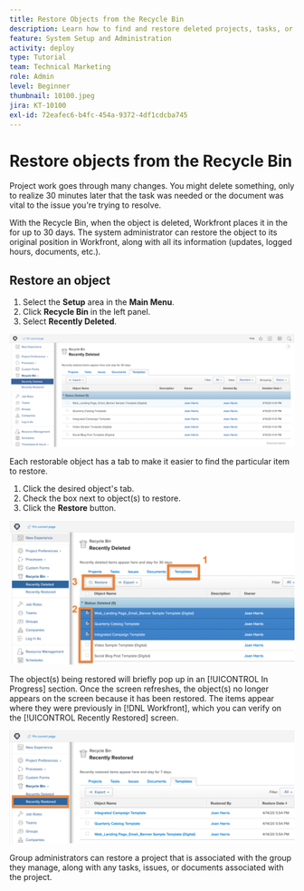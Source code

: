 ```yaml
---
title: Restore Objects from the Recycle Bin
description: Learn how to find and restore deleted projects, tasks, or issues from the Recycle Bin.
feature: System Setup and Administration
activity: deploy
type: Tutorial
team: Technical Marketing
role: Admin
level: Beginner
thumbnail: 10100.jpeg
jira: KT-10100
exl-id: 72eafec6-b4fc-454a-9372-4df1cdcba745
---
```

# Restore objects from the Recycle Bin

Project work goes through many changes. You might delete something, only to realize 30 minutes later that the task was needed or the document was vital to the issue you're trying to resolve.

With the Recycle Bin, when the object is deleted, Workfront places it in the  for up to 30 days. The system administrator can restore the object to its original position in Workfront, along with all its information (updates, logged hours, documents, etc.).

## Restore an object

1. Select the **Setup** area in the **Main Menu**.
1. Click **Recycle Bin** in the left panel.
1. Select **Recently Deleted**.

![Recently Deleted section of Recycle Bin in Setup area](assets/admin-fund-recycle-bin-1.png)

Each restorable object has a tab to make it easier to find the particular item to restore.

1. Click the desired object's tab.
1. Check the box next to object(s) to restore.
1. Click the **Restore** button.

![Items selected in Recycle Bin](assets/admin-fund-recycle-bin-2.png)

The object(s) being restored will briefly pop up in an [!UICONTROL In Progress] section. Once the screen refreshes, the object(s) no longer appears on the screen because it has been restored. The items appear where they were previously in [!DNL Workfront], which you can verify on the [!UICONTROL Recently Restored] screen.

![Recently Restored section of Recycle Bin  in Setup area](assets/admin-fund-recycle-bin-3.png)

Group administrators can restore a project that is associated with the group they manage, along with any tasks, issues, or documents associated with the project.

<!---
learn more URL
Restoring deleted items
Viewing items that have been recently restored
--->
